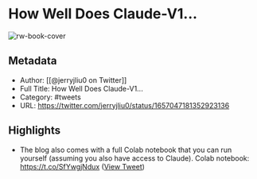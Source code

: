 # How Well Does Claude-V1...

![rw-book-cover](https://pbs.twimg.com/profile_images/1283610285031460864/1Q4zYhtb.jpg)

## Metadata
- Author: [[@jerryjliu0 on Twitter]]
- Full Title: How Well Does Claude-V1...
- Category: #tweets
- URL: https://twitter.com/jerryjliu0/status/1657047181352923136

## Highlights
- The blog also comes with a full Colab notebook that you can run yourself (assuming you also have access to Claude).
  Colab notebook: https://t.co/SfYwgjNdux ([View Tweet](https://twitter.com/jerryjliu0/status/1657047184028868609))
